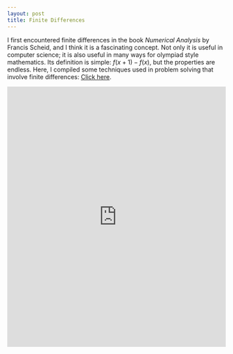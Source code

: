 ```yaml
---
layout: post
title: Finite Differences
---
```


I first encountered finite differences in the book _Numerical Analysis_ by Francis Scheid, and I think it is a fascinating concept. Not only it is useful in computer science; it is also useful in many ways for olympiad style mathematics. Its definition is simple: $f(x+1)-f(x)$, but the properties are endless. Here, I compiled some techniques used in problem solving that involve finite differences: <a href="https://raw.githubusercontent.com/Tristanchaang/tristanchaang.github.io/main/pages/handouts/Olympiad/Finite-Differences.pdf" download>Click here</a>.

<embed src="https://drive.google.com/viewerng/
viewer?embedded=true&url=http://tristanchaang.github.io/pages/handouts/Olympiad/Finite-Differences.pdf" width="100%" height="600px" />
